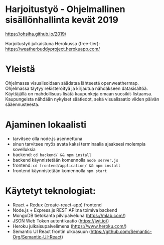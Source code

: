 # Harjoitustyö - Ohjelmallinen sisällönhallinta kevät 2019

https://ohsiha.github.io/2019/

Harjoitustyö julkaistuna Herokussa (free-tier): https://weatherbuddyproject.herokuapp.com/

# Yleistä
Ohjelmassa visualisoidaan säädataa lähteestä openweathermap. Ohjelmassa täytyy rekisteröityä ja kirjautua nähdäkseen datasisältöä. Käyttäjällä on mahdollisuus lisätä kaupunkeja omaan suosikit-listaansa. Kaupungeista nähdään nykyiset säätiedot, sekä visualisaatio viiden päivän sääennusteesta.

# Ajaminen lokaalisti
- tarvitsee olla node.js asennettuna
- sinun tarvitsee myös avata kaksi terminaalia ajaaksesi molempia sovelluksia
- backend: ```cd backend/ && npm install```
- backend käynnistetään komennolla ```node server.js```
- frontend: ```cd frontend/application/ && npm install```
- frontend käynnistetään komennolla ```npm start```

# Käytetyt teknologiat:
- React + Redux (create-react-app) frontend
- Node.js + Express.js REST API:na toimiva backend
- MongoDB tietokanta pilvipalveluna (https://mlab.com/)
- JSON Web Token autentikaatio (https://jwt.io/)
- Heroku julkaisupalvelimena (https://www.heroku.com/)
- Semantic UI React frontin ulkoasuun (https://github.com/Semantic-Org/Semantic-UI-React)
